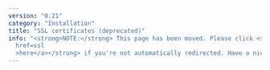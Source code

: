 ```yaml
---
version: "0.21"
category: "Installation"
title: "SSL certificates (deprecated)"
info: "<strong>NOTE:</strong> This page has been moved. Please click <strong><a
  href=ssl
  >here</a></strong> if you're not automatically redirected. Have a nice day!"
---
```


<meta http-equiv="refresh" content="1;url=ssl">
